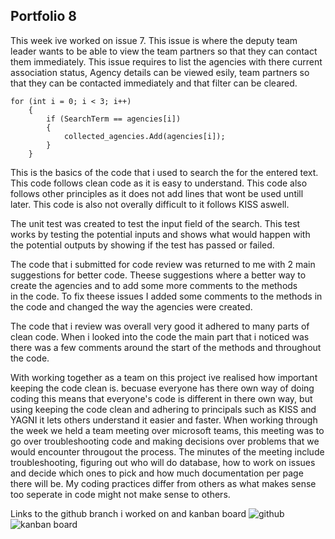 ## Portfolio 8

This week ive worked on issue 7. This issue is where the deputy team leader wants to be able to view
the team partners so that they can contact them immediately. This issue requires to list the agencies with 
there current association status, Agency details can be viewed esily, team partners so that they can be contacted 
immediately and that filter can be cleared.

```
for (int i = 0; i < 3; i++)
    {
        if (SearchTerm == agencies[i])
        {
            collected_agencies.Add(agencies[i]);
        }
    }
```

This is the basics of the code that i used to search the for the entered text. This code follows 
clean code as it is easy to understand. This code also follows other principles as it does not add lines 
that wont be used untill later. This code is also not overally difficult to it follows KISS aswell.

The unit test was created to test the input field of the search. This test works by testing the potential inputs 
and shows what would happen with the potential outputs by showing if the test has passed or failed.

The code that i submitted for code review was returned to me with 2 main suggestions for better code. 
Theese suggestions where a better way to create the agencies and to add some more comments to the methods  
in the code. To fix theese issues I added some comments to the methods in the code and changed the way 
the agencies were created.

The code that i review was overall very good it adhered to many parts of clean code. When i looked into the 
code the main part that i noticed was there was a few comments around the start of the methods and 
throughout the code.  

With working together as a team on this project ive realised how important keeping the code clean is. 
becuase everyone has there own way of doing coding this means that everyone's code is different in there 
own way, but using keeping the code clean and adhering to principals such as KISS and YAGNI it lets 
others understand it easier and faster. When working through the week we held a team meeting over 
microsoft teams, this meeting was to go over troubleshooting code and making decisions over problems 
that we would encounter througout the process. The minutes of the meeting include troubleshooting, figuring 
out who will do database, how to work on issues and decide which ones to pick and how much documentation 
per page there will be. My coding practices differ from others as what makes sense too seperate in code 
might not make sense to others.


Links to the github branch i worked on and kanban board
![github](https://github.com/timh1975/UNDAC-Project/tree/euan/feature/issue-7) 
![kanban board](https://zube.io/un-disaster-assessment-and-coordination-undac-app/undac-project/w/workspace-1/kanban)